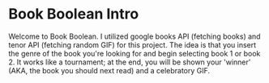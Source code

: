 # Book Boolean Intro
Welcome to Book Boolean. I utilized google books API (fetching books) and tenor API (fetching random GIF) for this project. The idea is that you insert the genre of the book you're looking for and begin selecting book 1 or book 2. It works like a tournament; at the end, you will be shown your 'winner' (AKA, the book you should next read) and a celebratory GIF.
